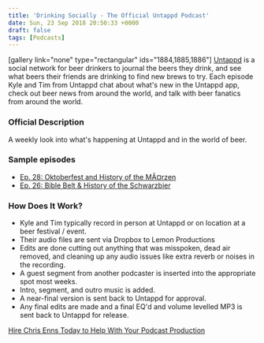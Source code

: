 ```yaml
---
title: 'Drinking Socially - The Official Untappd Podcast'
date: Sun, 23 Sep 2018 20:50:33 +0000
draft: false
tags: [Podcasts]
---
```


\[gallery link="none" type="rectangular" ids="1884,1885,1886"\] [Untappd](https://untappd.com/) is a social network for beer drinkers to journal the beers they drink, and see what beers their friends are drinking to find new brews to try. Each episode Kyle and Tim from Untappd chat about what's new in the Untappd app, check out beer news from around the world, and talk with beer fanatics from around the world.

### Official Description

A weekly look into what's happening at Untappd and in the world of beer.

### Sample episodes

*   [Ep. 28: Oktoberfest and History of the MÃ¤rzen](http://podcast.untappd.com/28)
*   [Ep. 26: Bible Belt & History of the Schwarzbier](http://podcast.untappd.com/26)

### How Does It Work?

*   Kyle and Tim typically record in person at Untappd or on location at a beer festival / event.
*   Their audio files are sent via Dropbox to Lemon Productions
*   Edits are done cutting out anything that was misspoken, dead air removed, and cleaning up any audio issues like extra reverb or noises in the recording.
*   A guest segment from another podcaster is inserted into the appropriate spot most weeks.
*   Intro, segment, and outro music is added.
*   A near-final version is sent back to Untappd for approval.
*   Any final edits are made and a final EQ'd and volume levelled MP3 is sent back to Untappd for release.

[Hire Chris Enns Today to Help With Your Podcast Production](/contact/)